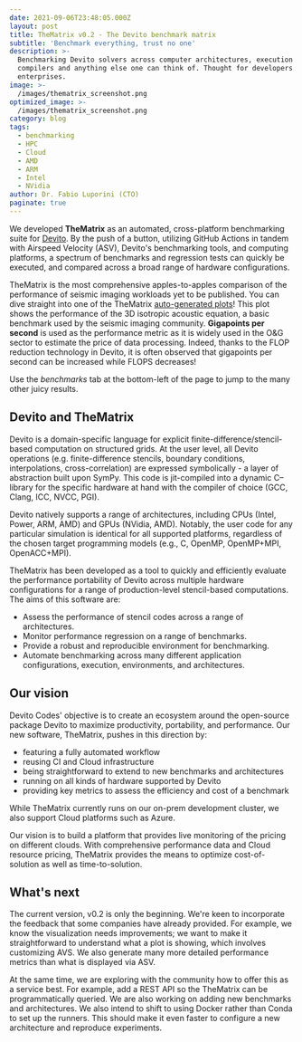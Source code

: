 ```yaml
---
date: 2021-09-06T23:48:05.000Z
layout: post
title: TheMatrix v0.2 - The Devito benchmark matrix
subtitle: 'Benchmark everything, trust no one'
description: >-
  Benchmarking Devito solvers across computer architectures, execution models,
  compilers and anything else one can think of. Thought for developers and
  enterprises.
image: >-
  /images/thematrix_screenshot.png
optimized_image: >-
  /images/thematrix_screenshot.png
category: blog
tags:
  - benchmarking
  - HPC
  - Cloud
  - AMD
  - ARM
  - Intel
  - NVidia
author: Dr. Fabio Luporini (CTO)
paginate: true
---
```


We developed **TheMatrix** as an automated, cross-platform benchmarking suite for
[Devito](https://www.devitoproject.org). By the push of a button, utilizing
GitHub Actions in tandem with Airspeed Velocity (ASV), Devito's benchmarking
tools, and computing platforms, a spectrum of benchmarks and regression tests
can quickly be executed, and compared across a broad range of hardware
configurations.

TheMatrix is the most comprehensive apples-to-apples comparison of the
performance of seismic imaging workloads yet to be published. You can dive
straight into one of the TheMatrix [auto-generated
plots](https://www.devitoproject.org/thematrix/#acoustic_iso.IsotropicAcousticForward.track_gpointss)!
This plot shows the performance of the 3D isotropic acoustic equation, a basic
benchmark used by the seismic imaging community. **Gigapoints per second** is
used as the performance metric as it is widely used in the O&G sector to
estimate the price of data processing. Indeed, thanks to the FLOP reduction
technology in Devito, it is often observed that gigapoints per second can be
increased while FLOPS decreases!

Use the *benchmarks* tab at the bottom-left of the page to jump to the many
other juicy results.

## Devito and TheMatrix

Devito is a domain-specific language for explicit
finite-difference/stencil-based computation on structured grids. At the user
level, all Devito operations (e.g. finite-difference stencils, boundary
conditions, interpolations, cross-correlation) are expressed symbolically - a
layer of abstraction built upon SymPy. This code is jit-compiled into a dynamic
C–library for the specific hardware at hand with the compiler of choice (GCC,
Clang, ICC, NVCC, PGI).

Devito natively supports a range of architectures, including CPUs (Intel,
Power, ARM, AMD) and GPUs (NVidia, AMD). Notably, the user code for any
particular simulation is identical for all supported platforms, regardless of
the chosen target programming models (e.g., C, OpenMP, OpenMP+MPI,
OpenACC+MPI).

TheMatrix has been developed as a tool to quickly and efficiently evaluate the
performance portability of Devito across multiple hardware configurations for a
range of production-level stencil-based computations. The aims of this software
are:

* Assess the performance of stencil codes across a range of architectures.
* Monitor performance regression on a range of benchmarks.
* Provide a robust and reproducible environment for benchmarking.
* Automate benchmarking across many different application configurations, execution, environments, and architectures.

## Our vision

Devito Codes' objective is to create an ecosystem around the open-source
package Devito to maximize productivity, portability, and performance. Our new
software, TheMatrix, pushes in this direction by:

* featuring a fully automated workflow
* reusing CI and Cloud infrastructure
* being straightforward to extend to new benchmarks and architectures
* running on all kinds of hardware supported by Devito
* providing key metrics to assess the efficiency and cost of a benchmark

While TheMatrix currently runs on our on-prem development cluster, we also
support Cloud platforms such as Azure.

Our vision is to build a platform that provides live monitoring of the pricing
on different clouds. With comprehensive performance data and Cloud resource
pricing, TheMatrix provides the means to optimize cost-of-solution as well as
time-to-solution.

## What's next

The current version, v0.2 is only the beginning. We're keen to incorporate the
feedback that some companies have already provided. For example, we know the
visualization needs improvements; we want to make it straightforward to
understand what a plot is showing, which involves customizing AVS. We also
generate many more detailed performance metrics than what is displayed via ASV.

At the same time, we are exploring with the community how to offer this as a
service best. For example, add a REST API so the TheMatrix can be
programmatically queried. We are also working on adding new benchmarks and
architectures. We also intend to shift to using Docker rather than Conda to set
up the runners. This should make it even faster to configure a new architecture
and reproduce experiments.
